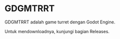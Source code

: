 # GDGMTRRT

GDGMTRRT adalah game turret dengan Godot Engine.

Untuk mendownloadnya, kunjungi bagian Releases.
